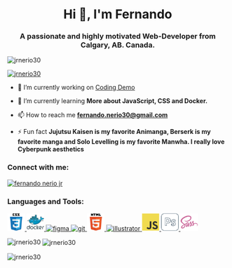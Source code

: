 <h1 align="center">Hi 👋, I'm Fernando</h1>
<h3 align="center">A passionate and highly motivated Web-Developer from Calgary, AB. Canada.</h3>

<p align="left"> <img src="https://komarev.com/ghpvc/?username=jrnerio30&label=Profile%20views&color=0e75b6&style=flat" alt="jrnerio30" /> </p>

<p align="left"> <a href="https://github.com/ryo-ma/github-profile-trophy"><img src="https://github-profile-trophy.vercel.app/?username=jrnerio30" alt="jrnerio30" /></a> </p>

- 🔭 I’m currently working on [Coding Demo](https://jrnerio30.github.io/Coding-Demo/)

- 🌱 I’m currently learning **More about JavaScript, CSS and Docker.**

- 📫 How to reach me **fernando.nerio30@gmail.com**

- ⚡ Fun fact **Jujutsu Kaisen is my favorite Animanga, Berserk is my favorite manga and Solo Levelling is my favorite Manwha. I really love Cyberpunk aesthetics**

<h3 align="left">Connect with me:</h3>
<p align="left">
<a href="https://linkedin.com/in/fernando nerio jr" target="blank"><img align="center" src="https://raw.githubusercontent.com/rahuldkjain/github-profile-readme-generator/master/src/images/icons/Social/linked-in-alt.svg" alt="fernando nerio jr" height="30" width="40" /></a>
</p>

<h3 align="left">Languages and Tools:</h3>
<p align="left"> <a href="https://www.w3schools.com/css/" target="_blank" rel="noreferrer"> <img src="https://raw.githubusercontent.com/devicons/devicon/master/icons/css3/css3-original-wordmark.svg" alt="css3" width="40" height="40"/> </a> <a href="https://www.docker.com/" target="_blank" rel="noreferrer"> <img src="https://raw.githubusercontent.com/devicons/devicon/master/icons/docker/docker-original-wordmark.svg" alt="docker" width="40" height="40"/> </a> <a href="https://www.figma.com/" target="_blank" rel="noreferrer"> <img src="https://www.vectorlogo.zone/logos/figma/figma-icon.svg" alt="figma" width="40" height="40"/> </a> <a href="https://git-scm.com/" target="_blank" rel="noreferrer"> <img src="https://www.vectorlogo.zone/logos/git-scm/git-scm-icon.svg" alt="git" width="40" height="40"/> </a> <a href="https://www.w3.org/html/" target="_blank" rel="noreferrer"> <img src="https://raw.githubusercontent.com/devicons/devicon/master/icons/html5/html5-original-wordmark.svg" alt="html5" width="40" height="40"/> </a> <a href="https://www.adobe.com/in/products/illustrator.html" target="_blank" rel="noreferrer"> <img src="https://www.vectorlogo.zone/logos/adobe_illustrator/adobe_illustrator-icon.svg" alt="illustrator" width="40" height="40"/> </a> <a href="https://developer.mozilla.org/en-US/docs/Web/JavaScript" target="_blank" rel="noreferrer"> <img src="https://raw.githubusercontent.com/devicons/devicon/master/icons/javascript/javascript-original.svg" alt="javascript" width="40" height="40"/> </a> <a href="https://www.photoshop.com/en" target="_blank" rel="noreferrer"> <img src="https://raw.githubusercontent.com/devicons/devicon/master/icons/photoshop/photoshop-line.svg" alt="photoshop" width="40" height="40"/> </a> <a href="https://sass-lang.com" target="_blank" rel="noreferrer"> <img src="https://raw.githubusercontent.com/devicons/devicon/master/icons/sass/sass-original.svg" alt="sass" width="40" height="40"/> </a> </p>

<p><img align="left" src="https://github-readme-stats.vercel.app/api/top-langs?username=jrnerio30&show_icons=true&locale=en&layout=compact" alt="jrnerio30" /></p>

<p>&nbsp;<img align="center" src="https://github-readme-stats.vercel.app/api?username=jrnerio30&show_icons=true&locale=en" alt="jrnerio30" /></p>

<p><img align="center" src="https://github-readme-streak-stats.herokuapp.com/?user=jrnerio30&" alt="jrnerio30" /></p>
